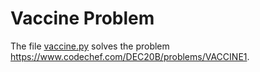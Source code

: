 # Vaccine Problem

The file [vaccine.py](vaccine_production.py) solves the problem https://www.codechef.com/DEC20B/problems/VACCINE1.
